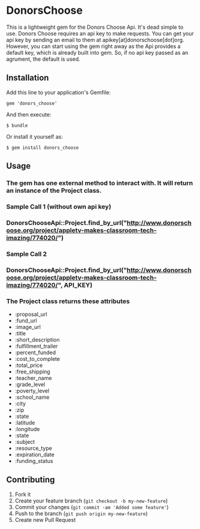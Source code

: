 # DonorsChoose

This is a lightweight gem for the Donors Choose Api.  It's dead simple to use.  Donors Choose requires an api key to make requests.  You can get your api key by sending an email to them at apikey[at]donorschoose[dot]org.  However, you can start using the gem right away as the Api provides a default key, which is already built into gem.  So, if no api key passed as an agrument, the default is used.

## Installation

Add this line to your application's Gemfile:

    gem 'donors_choose'

And then execute:

    $ bundle

Or install it yourself as:

    $ gem install donors_choose

## Usage

### The gem has one external method to interact with.  It will return an instance of the Project class.

### Sample Call 1 (without own api key)
### DonorsChooseApi::Project.find_by_url("http://www.donorschoose.org/project/appletv-makes-classroom-tech-imazing/774020/")

### Sample Call 2
### DonorsChooseApi::Project.find_by_url("http://www.donorschoose.org/project/appletv-makes-classroom-tech-imazing/774020/", API_KEY)

### The Project class returns these attributes
* :proposal_url
* :fund_url
* :image_url
* :title
* :short_description
* :fulfillment_trailer
* :percent_funded
* :cost_to_complete
* :total_price
* :free_shipping
* :teacher_name
* :grade_level
* :poverty_level
* :school_name
* :city
* :zip
* :state
* :latitude
* :longitude
* :state
* :subject
* :resource_type
* :expiration_date
* :funding_status

## Contributing

1. Fork it
2. Create your feature branch (`git checkout -b my-new-feature`)
3. Commit your changes (`git commit -am 'Added some feature'`)
4. Push to the branch (`git push origin my-new-feature`)
5. Create new Pull Request
